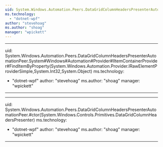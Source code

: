 ```yaml
---
uid: System.Windows.Automation.Peers.DataGridColumnHeadersPresenterAutomationPeer
ms.technology: 
  - "dotnet-wpf"
author: "stevehoag"
ms.author: "shoag"
manager: "wpickett"
---
```


---
uid: System.Windows.Automation.Peers.DataGridColumnHeadersPresenterAutomationPeer.System#Windows#Automation#Provider#IItemContainerProvider#FindItemByProperty(System.Windows.Automation.Provider.IRawElementProviderSimple,System.Int32,System.Object)
ms.technology: 
  - "dotnet-wpf"
author: "stevehoag"
ms.author: "shoag"
manager: "wpickett"
---

---
uid: System.Windows.Automation.Peers.DataGridColumnHeadersPresenterAutomationPeer.#ctor(System.Windows.Controls.Primitives.DataGridColumnHeadersPresenter)
ms.technology: 
  - "dotnet-wpf"
author: "stevehoag"
ms.author: "shoag"
manager: "wpickett"
---
